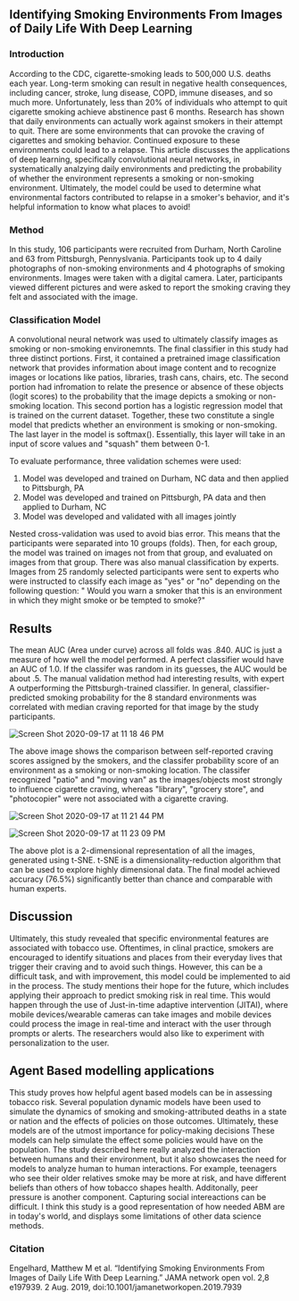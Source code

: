 ## Identifying Smoking Environments From Images of Daily Life With Deep Learning

### Introduction

According to the CDC, cigarette-smoking leads to 500,000 U.S. deaths each year. Long-term smoking can result in negative health consequences, including cancer, stroke, lung disease, COPD, immune diseases, and so much more. Unfortunately, less than 20% of individuals who attempt to quit cigarette smoking achieve abstinence past 6 months. Research has shown that daily environments can actually work against smokers in their attempt to quit. There are some environments that can provoke the craving of cigarettes and smoking behavior. Continued exposure to these environments could lead to a relapse. This article discusses the applications of deep learning, specifically convolutional neural networks, in systematically analzying daily environments and predicting the probability of whether the environment represents a smoking or non-smoking environment. Ultimately, the model could be used to determine what environmental factors contributed to relapse in a smoker's behavior, and it's helpful information to know what places to avoid!

### Method

In this study, 106 participants were recruited from Durham, North Caroline and 63 from Pittsburgh, Pennyslvania. Participants took up to 4 daily photographs of non-smoking environments and 4 photographs of smoking environments. Images were taken with a digital camera. Later, participants viewed different pictures and were asked to report the smoking craving they felt and associated with the image. 

### Classification Model

A convolutional neural network was used to ultimately classify images as smoking or non-smoking environemnts. The final classifier in this study had three distinct portions. First, it contained a pretrained image classification network that provides information about image content and to recognize images or locations like patios, libraries, trash cans, chairs, etc. The second portion had infromation to relate the presence or absence of these objects (logit scores) to the probability that the image depicts a smoking or non-smoking location. This second portion has a logistic regression model that is trained on the current dataset. Together, these two constitute a single model that predicts whether an environment is smoking or non-smoking. The last layer in the model is softmax(). Essentially, this layer will take in an input of score values and "squash" them between 0-1. 

To evaluate performance, three validation schemes were used:

1. Model was developed and trained on Durham, NC data and then applied to Pittsburgh, PA
2. Model was developed and trained on Pittsburgh, PA data and then applied to Durham, NC
3. Model was developed and validated with all images jointly

Nested cross-validation was used to avoid bias error. This means that the participants were separated into 10 groups (folds). Then, for each group, the model was trained on images not from that group, and evaluated on images from that group. There was also manual classification by experts. Images from 25 randomly selected participants were sent to experts who were instructed to classify each image as "yes" or "no" depending on the following question: " Would you warn a smoker that this is an environment in which they might smoke or be tempted to smoke?" 

## Results

The mean AUC (Area under curve) across all folds was .840. AUC is just a measure of how well the model performed. A perfect classifier would have an AUC of 1.0. If the classifer was random in its guesses, the AUC would be about .5. The manual validation method had interesting results, with expert A outperforming the Pittsburgh-trained classifier. In general, classifier-predicted smoking probability for the 8 standard environments was correlated with median craving reported for that image by the study participants. 

![Screen Shot 2020-09-17 at 11 18 46 PM](https://user-images.githubusercontent.com/60228374/93551556-2e65d100-f93c-11ea-91ee-c56069982fb6.png)

The above image shows the comparison between self-reported craving scores assigned by the smokers, and the classifer probability score of an environment as a smoking or non-smoking location. The classifer recognized "patio" and "moving van" as the images/objects most strongly to influence cigarette craving, whereas "library", "grocery store", and "photocopier" were not associated with a cigarette craving. 

![Screen Shot 2020-09-17 at 11 21 44 PM](https://user-images.githubusercontent.com/60228374/93551739-9fa58400-f93c-11ea-9479-74e3f5c74143.png)

![Screen Shot 2020-09-17 at 11 23 09 PM](https://user-images.githubusercontent.com/60228374/93551819-ccf23200-f93c-11ea-9ff9-abe4964c4262.png)

The above plot is a 2-dimensional representation of all the images, generated using t-SNE. t-SNE is a dimensionality-reduction algorithm that can be used to explore highly dimensional data. The final model achieved accuracy (76.5%) significantly better than chance and comparable with human experts.

## Discussion

Ultimately, this study revealed that specific environmental features are associated with tobacco use. Oftentimes, in clinal practice, smokers are encouraged to identify situations and places from their everyday lives that trigger their craving and to avoid such things. However, this can be a difficult task, and with improvement, this model could be implemented to aid in the process. The study mentions their hope for the future, which includes applying their approach to predict smoking risk in real time. This would happen through the use of Just-in-time adaptive intervention (JITAI), where mobile devices/wearable cameras can take images and mobile devices could process the image in real-time and interact with the user through prompts or alerts. The researchers would also like to experiment with personalization to the user.

## Agent Based modelling applications

This study proves how helpful agent based models can be in assessing tobacco risk. Several population dynamic models have been used to simulate the dynamics of smoking and smoking-attributed deaths in a state or nation and the effects of policies on those outcomes. Ultimately, these models are of the utmost importance for policy-making decisions These models can help simulate the effect some policies would have on the population. The study described here really analyzed the interaction between humans and their environment, but it also showcases the need for models to analyze human to human interactions. For example, teenagers who see their older relatives smoke may be more at risk, and have different beliefs than others of how tobacco shapes health. Additonally, peer pressure is another component. Capturing social intereactions can be difficult. I think this study is a good representation of how needed ABM are in today's world, and displays some limitations of other data science methods. 

### Citation

Engelhard, Matthew M et al. “Identifying Smoking Environments From Images of Daily Life With Deep Learning.” JAMA network open vol. 2,8 e197939. 2 Aug. 2019, doi:10.1001/jamanetworkopen.2019.7939
